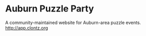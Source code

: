 Auburn Puzzle Party
===================

A community-maintained website for Auburn-area puzzle events.
<http://app.clontz.org>
